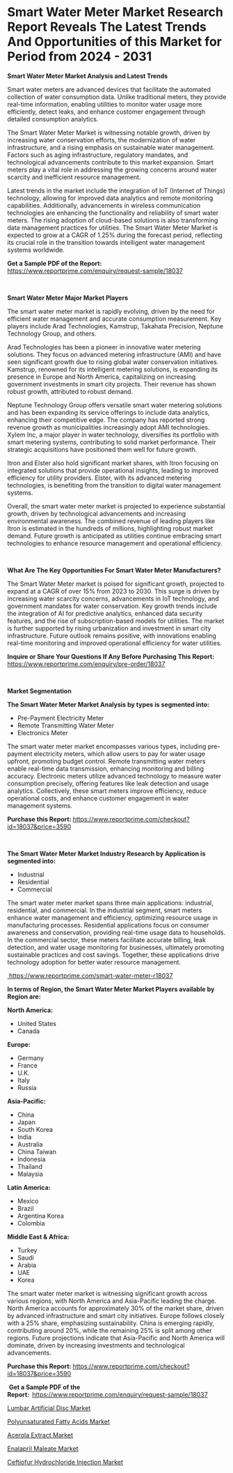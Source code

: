 <p><h1>Smart Water Meter Market Research Report Reveals The Latest Trends And Opportunities of this Market for Period from 2024 - 2031</h1></p><p><strong>Smart Water Meter Market Analysis and Latest Trends</strong></p>
<p><p>Smart water meters are advanced devices that facilitate the automated collection of water consumption data. Unlike traditional meters, they provide real-time information, enabling utilities to monitor water usage more efficiently, detect leaks, and enhance customer engagement through detailed consumption analytics.</p><p>The Smart Water Meter Market is witnessing notable growth, driven by increasing water conservation efforts, the modernization of water infrastructure, and a rising emphasis on sustainable water management. Factors such as aging infrastructure, regulatory mandates, and technological advancements contribute to this market expansion. Smart meters play a vital role in addressing the growing concerns around water scarcity and inefficient resource management.</p><p>Latest trends in the market include the integration of IoT (Internet of Things) technology, allowing for improved data analytics and remote monitoring capabilities. Additionally, advancements in wireless communication technologies are enhancing the functionality and reliability of smart water meters. The rising adoption of cloud-based solutions is also transforming data management practices for utilities. The Smart Water Meter Market is expected to grow at a CAGR of 1.25% during the forecast period, reflecting its crucial role in the transition towards intelligent water management systems worldwide.</p></p>
<p><strong>Get a Sample PDF of the Report:&nbsp;</strong> <a href="https://www.reportprime.com/enquiry/request-sample/18037?utm_campaign=1138&utm_medium=2&utm_source=Github&utm_content=ia&utm_term=20112024&utm_id=smart-water-meter">https://www.reportprime.com/enquiry/request-sample/18037</a></p>
<p>&nbsp;</p>
<p><strong>Smart Water Meter Major Market Players</strong></p>
<p><p>The smart water meter market is rapidly evolving, driven by the need for efficient water management and accurate consumption measurement. Key players include Arad Technologies, Kamstrup, Takahata Precision, Neptune Technology Group, and others.</p><p>Arad Technologies has been a pioneer in innovative water metering solutions. They focus on advanced metering infrastructure (AMI) and have seen significant growth due to rising global water conservation initiatives. Kamstrup, renowned for its intelligent metering solutions, is expanding its presence in Europe and North America, capitalizing on increasing government investments in smart city projects. Their revenue has shown robust growth, attributed to robust demand.</p><p>Neptune Technology Group offers versatile smart water metering solutions and has been expanding its service offerings to include data analytics, enhancing their competitive edge. The company has reported strong revenue growth as municipalities increasingly adopt AMI technologies. Xylem Inc, a major player in water technology, diversifies its portfolio with smart metering systems, contributing to solid market performance. Their strategic acquisitions have positioned them well for future growth.</p><p>Itron and Elster also hold significant market shares, with Itron focusing on integrated solutions that provide operational insights, leading to improved efficiency for utility providers. Elster, with its advanced metering technologies, is benefiting from the transition to digital water management systems.</p><p>Overall, the smart water meter market is projected to experience substantial growth, driven by technological advancements and increasing environmental awareness. The combined revenue of leading players like Itron is estimated in the hundreds of millions, highlighting robust market demand. Future growth is anticipated as utilities continue embracing smart technologies to enhance resource management and operational efficiency.</p></p>
<p>&nbsp;</p>
<p><strong>What Are The Key Opportunities For Smart Water Meter Manufacturers?</strong></p>
<p><p>The Smart Water Meter market is poised for significant growth, projected to expand at a CAGR of over 15% from 2023 to 2030. This surge is driven by increasing water scarcity concerns, advancements in IoT technology, and government mandates for water conservation. Key growth trends include the integration of AI for predictive analytics, enhanced data security features, and the rise of subscription-based models for utilities. The market is further supported by rising urbanization and investment in smart city infrastructure. Future outlook remains positive, with innovations enabling real-time monitoring and improved operational efficiency for water utilities.</p></p>
<p><strong>Inquire or Share Your Questions If Any Before Purchasing This Report:</strong> <a href="https://www.reportprime.com/enquiry/pre-order/18037?utm_campaign=1138&utm_medium=2&utm_source=Github&utm_content=ia&utm_term=20112024&utm_id=smart-water-meter">https://www.reportprime.com/enquiry/pre-order/18037</a></p>
<p>&nbsp;</p>
<p><strong>Market Segmentation</strong></p>
<p><strong>The Smart Water Meter Market Analysis by types is segmented into:</strong></p>
<p><ul><li>Pre-Payment Electricity Meter</li><li>Remote Transmitting Water Meter</li><li>Electronics Meter</li></ul></p>
<p><p>The smart water meter market encompasses various types, including pre-payment electricity meters, which allow users to pay for water usage upfront, promoting budget control. Remote transmitting water meters enable real-time data transmission, enhancing monitoring and billing accuracy. Electronic meters utilize advanced technology to measure water consumption precisely, offering features like leak detection and usage analytics. Collectively, these smart meters improve efficiency, reduce operational costs, and enhance customer engagement in water management systems.</p></p>
<p><strong>Purchase this Report:&nbsp;</strong><a href="https://www.reportprime.com/checkout?id=18037&price=3590&utm_campaign=1138&utm_medium=2&utm_source=Github&utm_content=ia&utm_term=20112024&utm_id=smart-water-meter">https://www.reportprime.com/checkout?id=18037&price=3590</a></p>
<p>&nbsp;</p>
<p><strong>The Smart Water Meter Market Industry Research by Application is segmented into:</strong></p>
<p><ul><li>Industrial</li><li>Residential</li><li>Commercial</li></ul></p>
<p><p>The smart water meter market spans three main applications: industrial, residential, and commercial. In the industrial segment, smart meters enhance water management and efficiency, optimizing resource usage in manufacturing processes. Residential applications focus on consumer awareness and conservation, providing real-time usage data to households. In the commercial sector, these meters facilitate accurate billing, leak detection, and water usage monitoring for businesses, ultimately promoting sustainable practices and cost savings. Together, these applications drive technology adoption for better water resource management.</p></p>
<p><a href="https://www.reportprime.com/smart-water-meter-r18037?utm_campaign=1138&utm_medium=2&utm_source=Github&utm_content=ia&utm_term=20112024&utm_id=smart-water-meter">&nbsp;https://www.reportprime.com/smart-water-meter-r18037</a></p>
<p><strong>In terms of Region, the Smart Water Meter Market Players available by Region are:</strong></p>
<p>
    <p> <strong> North America: </strong>
        <ul>
            <li>United States</li>
            <li>Canada</li>
        </ul>
        </p> 
    <p> <strong> Europe: </strong>
        <ul>
            <li>Germany</li>
            <li>France</li>
            <li>U.K.</li>
            <li>Italy</li>
            <li>Russia</li>
        </ul>
        </p> 
    <p> <strong> Asia-Pacific: </strong>
        <ul>
            <li>China</li>
            <li>Japan</li>
            <li>South Korea</li>
            <li>India</li>
            <li>Australia</li>
            <li>China Taiwan</li>
            <li>Indonesia</li>
            <li>Thailand</li>
            <li>Malaysia</li>
        </ul>
        </p> 
    <p> <strong> Latin America: </strong>
        <ul>
            <li>Mexico</li>
            <li>Brazil</li>
            <li>Argentina Korea</li>
            <li>Colombia</li>
        </ul>
        </p> 
    <p> <strong> Middle East & Africa: </strong>
        <ul>
            <li>Turkey</li>
            <li>Saudi</li>
            <li>Arabia</li>
            <li>UAE</li>
            <li>Korea</li>
        </ul>
    </p>
    </p>
<p><p>The smart water meter market is witnessing significant growth across various regions, with North America and Asia-Pacific leading the charge. North America accounts for approximately 30% of the market share, driven by advanced infrastructure and smart city initiatives. Europe follows closely with a 25% share, emphasizing sustainability. China is emerging rapidly, contributing around 20%, while the remaining 25% is split among other regions. Future projections indicate that Asia-Pacific and North America will dominate, driven by increasing investments and technological advancements.</p></p>
<p><strong>Purchase this Report: </strong><a href="https://www.reportprime.com/checkout?id=18037&price=3590&utm_campaign=1138&utm_medium=2&utm_source=Github&utm_content=ia&utm_term=20112024&utm_id=smart-water-meter">https://www.reportprime.com/checkout?id=18037&price=3590</a></p>
<p>&nbsp;<strong>Get a Sample PDF of the Report:&nbsp;&nbsp;</strong><a href="https://www.reportprime.com/enquiry/request-sample/18037?utm_campaign=1138&utm_medium=2&utm_source=Github&utm_content=ia&utm_term=20112024&utm_id=smart-water-meter">https://www.reportprime.com/enquiry/request-sample/18037</a></p>
<p><strong></strong></p>
<p><p><a href="https://www.linkedin.com/pulse/insightful-lumbar-artificial-disc-market-report-swot-analysis-w4i4c?utm_campaign=1138&utm_medium=2&utm_source=Github&utm_content=ia&utm_term=20112024&utm_id=smart-water-meter">Lumbar Artificial Disc Market</a></p><p><a href="https://www.linkedin.com/pulse/polyunsaturated-fatty-acids-market-size-striking-cagr-142-from-r4wpe?utm_campaign=1138&utm_medium=2&utm_source=Github&utm_content=ia&utm_term=20112024&utm_id=smart-water-meter">Polyunsaturated Fatty Acids Market</a></p><p><a href="https://www.linkedin.com/pulse/future-revenue-market-insights-acerola-extract-industry-7ngde?utm_campaign=1138&utm_medium=2&utm_source=Github&utm_content=ia&utm_term=20112024&utm_id=smart-water-meter">Acerola Extract Market</a></p><p><a href="https://issuu.com/reportprime-2/docs/enalapril-maleate-market-size-2030._ccec5d1b3b05ef?utm_campaign=1138&utm_medium=2&utm_source=Github&utm_content=ia&utm_term=20112024&utm_id=smart-water-meter">Enalapril Maleate Market</a></p><p><a href="https://issuu.com/reportprime-2/docs/ceftiofur-hydrochloride-injection-m_6eaa4b05d57497?utm_campaign=1138&utm_medium=2&utm_source=Github&utm_content=ia&utm_term=20112024&utm_id=smart-water-meter">Ceftiofur Hydrochloride Injection Market</a></p></p>